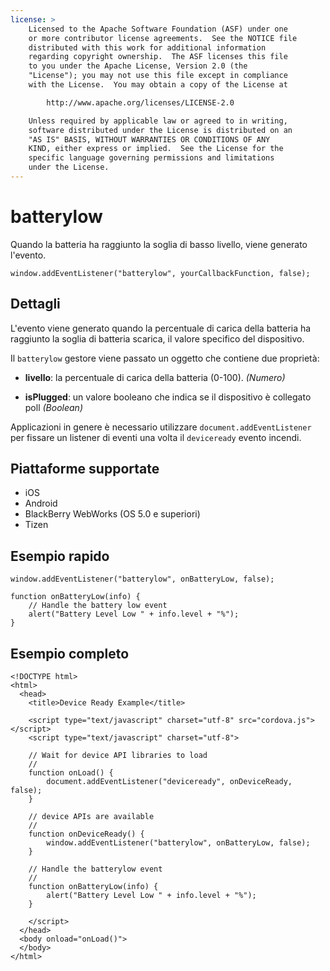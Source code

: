 ```yaml
---
license: >
    Licensed to the Apache Software Foundation (ASF) under one
    or more contributor license agreements.  See the NOTICE file
    distributed with this work for additional information
    regarding copyright ownership.  The ASF licenses this file
    to you under the Apache License, Version 2.0 (the
    "License"); you may not use this file except in compliance
    with the License.  You may obtain a copy of the License at

        http://www.apache.org/licenses/LICENSE-2.0

    Unless required by applicable law or agreed to in writing,
    software distributed under the License is distributed on an
    "AS IS" BASIS, WITHOUT WARRANTIES OR CONDITIONS OF ANY
    KIND, either express or implied.  See the License for the
    specific language governing permissions and limitations
    under the License.
---
```


# batterylow

Quando la batteria ha raggiunto la soglia di basso livello, viene generato l'evento.

    window.addEventListener("batterylow", yourCallbackFunction, false);
    

## Dettagli

L'evento viene generato quando la percentuale di carica della batteria ha raggiunto la soglia di batteria scarica, il valore specifico del dispositivo.

Il `batterylow` gestore viene passato un oggetto che contiene due proprietà:

*   **livello**: la percentuale di carica della batteria (0-100). *(Numero)*

*   **isPlugged**: un valore booleano che indica se il dispositivo è collegato poll *(Boolean)*

Applicazioni in genere è necessario utilizzare `document.addEventListener` per fissare un listener di eventi una volta il `deviceready` evento incendi.

## Piattaforme supportate

*   iOS
*   Android
*   BlackBerry WebWorks (OS 5.0 e superiori)
*   Tizen

## Esempio rapido

    window.addEventListener("batterylow", onBatteryLow, false);
    
    function onBatteryLow(info) {
        // Handle the battery low event
        alert("Battery Level Low " + info.level + "%");
    }
    

## Esempio completo

    <!DOCTYPE html>
    <html>
      <head>
        <title>Device Ready Example</title>
    
        <script type="text/javascript" charset="utf-8" src="cordova.js"></script>
        <script type="text/javascript" charset="utf-8">
    
        // Wait for device API libraries to load
        //
        function onLoad() {
            document.addEventListener("deviceready", onDeviceReady, false);
        }
    
        // device APIs are available
        //
        function onDeviceReady() {
            window.addEventListener("batterylow", onBatteryLow, false);
        }
    
        // Handle the batterylow event
        //
        function onBatteryLow(info) {
            alert("Battery Level Low " + info.level + "%");
        }
    
        </script>
      </head>
      <body onload="onLoad()">
      </body>
    </html>